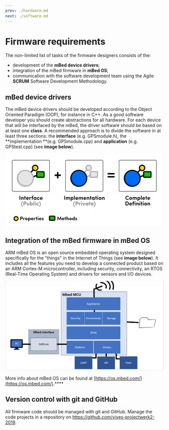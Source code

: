 ```yaml
---
prev: ./hardware.md
next: ./software.md
---
```


# Firmware requirements

The non-limited list of tasks of the firmware designers consists of the:

* development of the **mBed device drivers**;
* integration of the mBed firmware in **mBed OS**;
* communication with the software development team using the Agile **SCRUM** Software Development Methodology.

## mBed device drivers

The mBed device drivers should be developed according to the Object Oriented Paradigm \(OOP\), for instance in C++. As a good software developer you should create abstractions for all hardware. For each device that will be interfaced by the mBed, the driver software should be based on at least one **class**. A recommended approach is to divide the software in at least three sections: the **interface** \(e.g. GPSmodule.h\), the **implementation **\(e.g. GPSmodule.cpp\) and **application** \(e.g. GPStest.cpp\) \(see **image below**\).

![OOP Interface/Implementation approach](./img/OOP.png)

## Integration of the mBed firmware in mBed OS

ARM mBed OS is an open source embedded operating system designed specifically for the "things" in the Internet of Things \(see **image below**\). It includes all the features you need to develop a connected product based on an ARM Cortex-M microcontroller, including security, connectivity, an RTOS (Real-Time Operating System) and drivers for sensors and I/O devices.

![mBed OS](./img/mbed_internal.png)

More info about mBed OS can be found at [https://os.mbed.com/](https://os.mbed.com/).****

## Version control with git and GitHub

All firmware code should be managed with git and GitHub. Manage the code projects in a repository on https://github.com/vives-projectwerk2-2019.